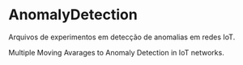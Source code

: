 # AnomalyDetection

Arquivos de experimentos em detecção de anomalias em redes IoT.

Multiple Moving Avarages to Anomaly Detection in IoT networks.
